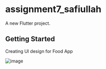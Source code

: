 # assignment7_safiullah

A new Flutter project.

## Getting Started

Creating UI design for Food App

![image](https://user-images.githubusercontent.com/45438596/139536798-516ec8c6-39b8-4eaf-9d93-ccc7c76753f1.png)
